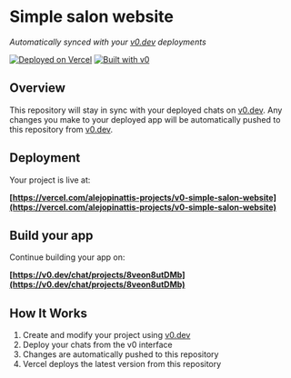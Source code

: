 # Simple salon website

*Automatically synced with your [v0.dev](https://v0.dev) deployments*

[![Deployed on Vercel](https://img.shields.io/badge/Deployed%20on-Vercel-black?style=for-the-badge&logo=vercel)](https://vercel.com/alejopinattis-projects/v0-simple-salon-website)
[![Built with v0](https://img.shields.io/badge/Built%20with-v0.dev-black?style=for-the-badge)](https://v0.dev/chat/projects/8veon8utDMb)

## Overview

This repository will stay in sync with your deployed chats on [v0.dev](https://v0.dev).
Any changes you make to your deployed app will be automatically pushed to this repository from [v0.dev](https://v0.dev).

## Deployment

Your project is live at:

**[https://vercel.com/alejopinattis-projects/v0-simple-salon-website](https://vercel.com/alejopinattis-projects/v0-simple-salon-website)**

## Build your app

Continue building your app on:

**[https://v0.dev/chat/projects/8veon8utDMb](https://v0.dev/chat/projects/8veon8utDMb)**

## How It Works

1. Create and modify your project using [v0.dev](https://v0.dev)
2. Deploy your chats from the v0 interface
3. Changes are automatically pushed to this repository
4. Vercel deploys the latest version from this repository
